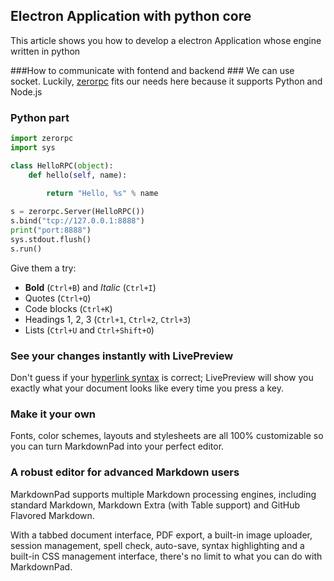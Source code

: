 ##   Electron Application with python core  ##

This article shows you how to develop a electron Application whose engine written in python

###How to communicate with fontend and backend ###
We can  use socket. Luckily, [zerorpc](http://www.zerorpc.io/) fits our needs here because it supports Python and Node.js



### Python part  ###
```python
import zerorpc
import sys

class HelloRPC(object):
    def hello(self, name):
		
        return "Hello, %s" % name

s = zerorpc.Server(HelloRPC())
s.bind("tcp://127.0.0.1:8888")
print("port:8888")
sys.stdout.flush()
s.run()

```


Give them a try:

- **Bold** (`Ctrl+B`) and *Italic* (`Ctrl+I`)
- Quotes (`Ctrl+Q`)
- Code blocks (`Ctrl+K`)
- Headings 1, 2, 3 (`Ctrl+1`, `Ctrl+2`, `Ctrl+3`)
- Lists (`Ctrl+U` and `Ctrl+Shift+O`)

### See your changes instantly with LivePreview ###

Don't guess if your [hyperlink syntax](http://markdownpad.com) is correct; LivePreview will show you exactly what your document looks like every time you press a key.

### Make it your own ###

Fonts, color schemes, layouts and stylesheets are all 100% customizable so you can turn MarkdownPad into your perfect editor.

### A robust editor for advanced Markdown users ###

MarkdownPad supports multiple Markdown processing engines, including standard Markdown, Markdown Extra (with Table support) and GitHub Flavored Markdown.

With a tabbed document interface, PDF export, a built-in image uploader, session management, spell check, auto-save, syntax highlighting and a built-in CSS management interface, there's no limit to what you can do with MarkdownPad.
